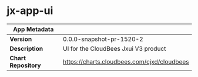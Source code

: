 # jx-app-ui

|App Metadata||
|---|---|
| **Version** | 0.0.0-snapshot-pr-1520-2 |
| **Description** | UI for the CloudBees Jxui V3 product |
| **Chart Repository** | https://charts.cloudbees.com/cjxd/cloudbees |
